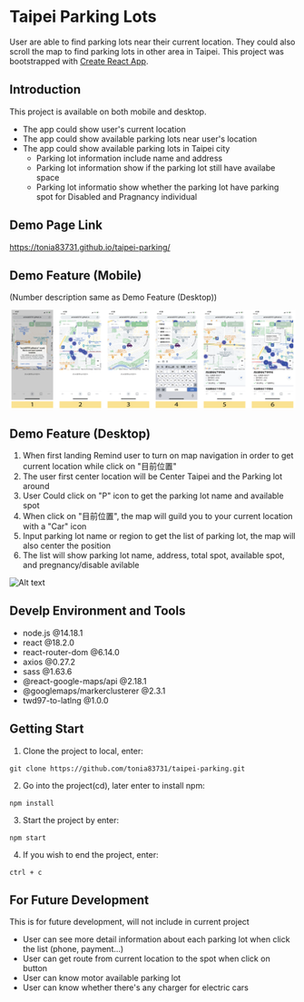 # Taipei Parking Lots

User are able to find parking lots near their current location. They could also scroll the map to find parking lots in other area in Taipei.
This project was bootstrapped with [Create React App](https://github.com/facebook/create-react-app).

## Introduction

This project is available on both mobile and desktop.

* The app could show user's current location
* The app could show available parking lots near user's location
* The app could show available parking lots in Taipei city
  * Parking lot information include name and address
  * Parking lot information show if the parking lot still have availabe space
  * Parking lot informatio show whether the parking lot have parking spot for Disabled and Pragnancy individual

## Demo Page Link

https://tonia83731.github.io/taipei-parking/

## Demo Feature (Mobile)
(Number description same as Demo Feature (Desktop))

![Alt text](src/MarkDown/Taipei_parking_mobile-02.png)

## Demo Feature (Desktop)

1. When first landing Remind user to turn on map navigation in order to get current location while click on "目前位置"
2. The user first center location will be Center Taipei and the Parking lot around
3. User Could click on "P" icon to get the parking lot name and available spot
4. When click on "目前位置", the map will guild you to your current location with a "Car" icon
5. Input parking lot name or region to get the list of parking lot, the map will also center the position
6. The list will show parking lot name, address, total spot, available spot, and pregnancy/disable avilable

![Alt text](src/MarkDown/Taipei_parking_desktop.png)

## Develp Environment and Tools

* node.js @14.18.1
* react @18.2.0
* react-router-dom @6.14.0
* axios @0.27.2
* sass @1.63.6
* @react-google-maps/api @2.18.1
* @googlemaps/markerclusterer @2.3.1
* twd97-to-latlng @1.0.0

## Getting Start

1. Clone the project to local, enter:

```
git clone https://github.com/tonia83731/taipei-parking.git
```

2. Go into the project(cd), later enter to install npm:

```
npm install
```

3. Start the project by enter:

```
npm start
```

4. If you wish to end the project, enter:

```
ctrl + c
```

## For Future Development

This is for future development, will not include in current project

* User can see more detail information about each parking lot when click the list (phone, payment...)
* User can get route from current location to the spot when click on button
* User can know motor available parking lot
* User can know whether there's any charger for electric cars

